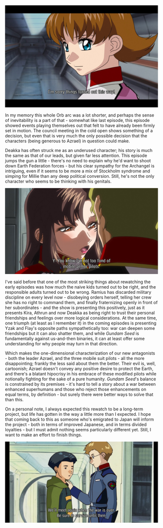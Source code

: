 ![](turnedout.jpg)

In my memory this whole Orb arc was a lot shorter, and perhaps the sense of inevitability is a part of that - somewhat like last episode, this episode showed events playing themselves out that felt to have already been firmly set in motion. The council meeting in the cold open shows something of a decision, but even that is very much the only possible decision that the characters (being generous to Azrael) in question could make.


Deakka has often struck me as an underused character; his story is much the same as that of our leads, but given far less attention. This episode jumps the gun a little - there's no need to explain why he'd want to shoot down Earth Federation forces - but his clear sympathy for the Archangel is intriguing, even if it seems to be more a mix of Stockholm syndrome and simping for Millie than any deep political conversion. Still, he's not the only character who seems to be thinking with his genitals.

![](fond.jpg)

I've said before that one of the most striking things about rewatching the early episodes was how much the naive kids turned out to be right, and the responsible adults turned out to be wrong. Ramius has discarded military discipline on every level now - disobeying orders herself, telling her crew she has no right to command them, and finally fraternizing openly in front of her subordinates - and the show is presenting this positively, just as it presents Kira, Athrun and now Deakka as being right to trust their personal friendships and feelings over more logical considerations. At the same time, one triumph (at least as I remember it) in the coming episodes is presenting Yzak and Flay's opposite paths sympathetically too: war can deepen some friendships but it can also shatter them, and while *Gundam Seed* is fundamentally against us-and-then binaries, it can at least offer some understanding for why people may turn in that direction.

Which makes the one-dimensional characterization of our new antagonists - both the leader Azrael, and the three mobile suit pilots - all the more disappointing; frankly the less said about them the better. Their evil is, well, cartoonish; Azrael doesn't convey any positive desire to protect the Earth, and there's a blatant hipocrisy in his embrace of these modified pilots while notionally fighting for the sake of a pure humanity. *Gundam Seed*'s balance is constrained by its premises - it's hard to tell a story about a war between enhanced superhumans and those who reject those enhancements on equal terms, by definition - but surely there were better ways to solve that than this.

On a personal note, I always expected this rewatch to be a long-term project, but life has gotten in the way a little more than I expected. I hope that coming back to this as someone who's emigrated to Japan will inform the project - both in terms of improved Japanese, and in terms divided loyalties - but I must admit nothing seems particularly different yet. Still, I want to make an effort to finish things.

![](again.jpg)

